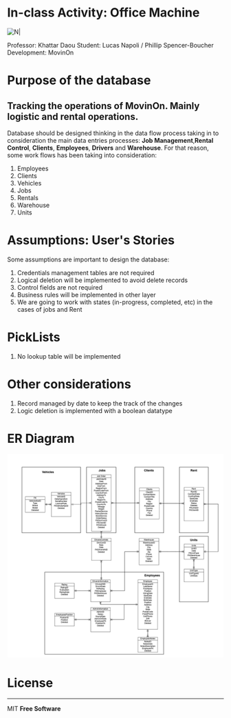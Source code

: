 # In-class Activity: Office Machine

![N|](https://www.mcgill.ca/research-jobs/sites/all/themes/moriarty/images/logo-red.svg)


Professor: Khattar Daou
Student: Lucas Napoli / Phillip Spencer-Boucher
Development: MovinOn

# Purpose of the database
## Tracking the operations of MovinOn. Mainly logistic and rental operations. 

Database should be designed thinking in the data flow process taking in to consideration the main data entries processes: **Job Management**,**Rental Control**, **Clients**, **Employees**, **Drivers**  and **Warehouse**. For that reason, some work flows has been taking into consideration:
1. Employees
2. Clients 
3. Vehicles 
4. Jobs
5. Rentals
6. Warehouse
7. Units


# Assumptions: User's Stories 

Some assumptions are important to design the database:
1. Credentials management tables are not required
2. Logical deletion will be implemented to avoid delete records
3. Control fields are not required
4. Business rules will be implemented in other layer
5. We are going to work with states (in-progress, completed, etc) in the cases of jobs and Rent


# PickLists

1. No lookup table will be implemented


# Other considerations
1. Record managed by date to keep the track of the changes
2. Logic deletion is implemented with a boolean datatype


# ER Diagram

![N|](Pics/MovingOn.png)


# License
----

MIT
**Free Software**